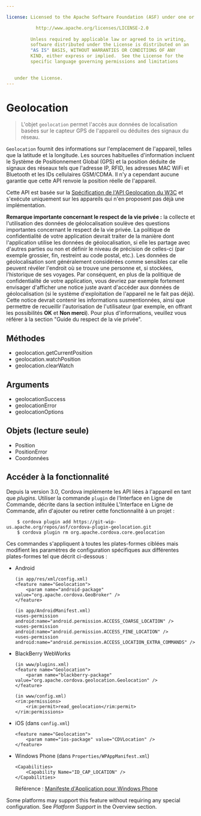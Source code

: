 ```yaml
---

license: Licensed to the Apache Software Foundation (ASF) under one or more contributor license agreements. See the NOTICE file distributed with this work for additional information regarding copyright ownership. The ASF licenses this file to you under the Apache License, Version 2.0 (the "License"); you may not use this file except in compliance with the License. You may obtain a copy of the License at

           http://www.apache.org/licenses/LICENSE-2.0
    
         Unless required by applicable law or agreed to in writing,
         software distributed under the License is distributed on an
         "AS IS" BASIS, WITHOUT WARRANTIES OR CONDITIONS OF ANY
         KIND, either express or implied.  See the License for the
         specific language governing permissions and limitations
    

   under the License.
---
```


# Geolocation

> L'objet `geolocation` permet l'accès aux données de localisation basées sur le capteur GPS de l'appareil ou déduites des signaux du réseau.

`Geolocation` fournit des informations sur l'emplacement de l'appareil, telles que la latitude et la longitude. Les sources habituelles d'information incluent le Système de Positionnement Global (GPS) et la position déduite de signaux des réseaux tels que l'adresse IP, RFID, les adresses MAC WiFi et Bluetooth et les IDs cellulaires GSM/CDMA. Il n'y a cependant aucune garantie que cette API renvoie la position réelle de l'appareil.

Cette API est basée sur la [Spécification de l'API Geolocation du W3C][1] et s'exécute uniquement sur les appareils qui n'en proposent pas déjà une implémentation.

 [1]: http://dev.w3.org/geo/api/spec-source.html

**Remarque importante concernant le respect de la vie privée :** la collecte et l'utilisation des données de géolocalisation soulève des questions importantes concernant le respect de la vie privée. La politique de confidentialité de votre application devrait traiter de la manière dont l'application utilise les données de géolocalisation, si elle les partage avec d'autres parties ou non et définir le niveau de précision de celles-ci (par exemple grossier, fin, restreint au code postal, etc.). Les données de géolocalisation sont généralement considérées comme sensibles car elle peuvent révéler l'endroit où se trouve une personne et, si stockées, l'historique de ses voyages. Par conséquent, en plus de la politique de confidentialité de votre application, vous devriez par exemple fortement envisager d'afficher une notice juste avant d'accéder aux données de géolocalisation (si le système d'exploitation de l'appareil ne le fait pas déjà). Cette notice devrait contenir les informations susmentionnées, ainsi que permettre de recueillir l'autorisation de l'utilisateur (par exemple, en offrant les possibilités **OK** et **Non merci**). Pour plus d'informations, veuillez vous référer à la section "Guide du respect de la vie privée".

## Méthodes

*   geolocation.getCurrentPosition
*   geolocation.watchPosition
*   geolocation.clearWatch

## Arguments

*   geolocationSuccess
*   geolocationError
*   geolocationOptions

## Objets (lecture seule)

*   Position
*   PositionError
*   Coordonnées

## Accéder à la fonctionnalité

Depuis la version 3.0, Cordova implémente les API liées à l'appareil en tant que *plugins*. Utiliser la commande `plugin` de l'Interface en Ligne de Commande, décrite dans la section intitulée L'Interface en Ligne de Commande, afin d'ajouter ou retirer cette fonctionnalité à un projet :

        $ cordova plugin add https://git-wip-us.apache.org/repos/asf/cordova-plugin-geolocation.git
        $ cordova plugin rm org.apache.cordova.core.geolocation
    

Ces commandes s'appliquent à toutes les plates-formes ciblées mais modifient les paramètres de configuration spécifiques aux différentes plates-formes tel que décrit ci-dessous :

*   Android
    
        (in app/res/xml/config.xml)
        <feature name="Geolocation">
            <param name="android-package" value="org.apache.cordova.GeoBroker" />
        </feature>
        
        (in app/AndroidManifest.xml)
        <uses-permission android:name="android.permission.ACCESS_COARSE_LOCATION" />
        <uses-permission android:name="android.permission.ACCESS_FINE_LOCATION" />
        <uses-permission android:name="android.permission.ACCESS_LOCATION_EXTRA_COMMANDS" />
        

*   BlackBerry WebWorks
    
        (in www/plugins.xml)
        <feature name="Geolocation">
            <param name="blackberry-package" value="org.apache.cordova.geolocation.Geolocation" />
        </feature>
        
        (in www/config.xml)
        <rim:permissions>
            <rim:permit>read_geolocation</rim:permit>
        </rim:permissions>
        

*   iOS (dans `config.xml`)
    
        <feature name="Geolocation">
            <param name="ios-package" value="CDVLocation" />
        </feature>
        

*   Windows Phone (dans `Properties/WPAppManifest.xml`)
    
        <Capabilities>
            <Capability Name="ID_CAP_LOCATION" />
        </Capabilities>
        
    
    Référence : [Manifeste d'Application pour Windows Phone][2]

 [2]: http://msdn.microsoft.com/en-us/library/ff769509%28v=vs.92%29.aspx

Some platforms may support this feature without requiring any special configuration. See *Platform Support* in the Overview section.